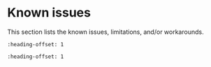 # Known issues

This section lists the known issues, limitations, and/or workarounds.

```{include} /release/known_issues/cannot_add_sdk_components.md
:heading-offset: 1
```
```{include} ../../../../release/known_issues/the_aws_shadow_enet_doesnt_work.md
:heading-offset: 1
```